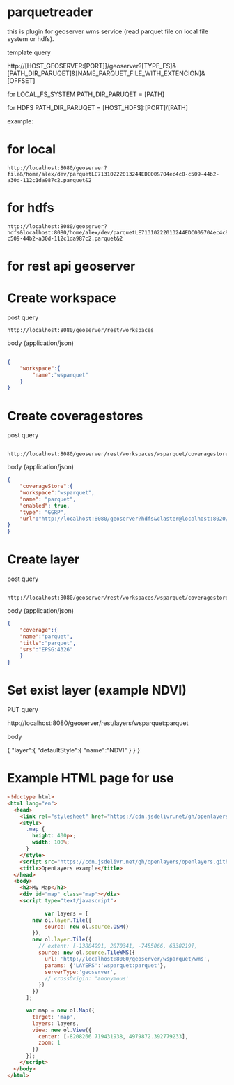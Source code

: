 # parquetreader

this is plugin for geoserver wms service (read parquet file on local file system or hdfs).

template query

http://[HOST_GEOSERVER:[PORT]]/geoserver?[TYPE_FS]&[PATH_DIR_PARUQET]&[NAME_PARQUET_FILE_WITH_EXTENCION]&[OFFSET]

for LOCAL_FS_SYSTEM PATH_DIR_PARUQET = [PATH]


for HDFS PATH_DIR_PARUQET = [HOST_HDFS]:[PORT]/[PATH]


example:

# for local

```http
http://localhost:8080/geoserver?file&/home/alex/dev/parquetLE71310222013244EDC00&704ec4c8-c509-44b2-a30d-112c1da987c2.parquet&2
```

# for hdfs

```http
http://localhost:8080/geoserver?hdfs&localhost:8080/home/alex/dev/parquetLE71310222013244EDC00&704ec4c8-c509-44b2-a30d-112c1da987c2.parquet&2
```

# for rest api geoserver

# Create workspace

post query

```http
http://localhost:8080/geoserver/rest/workspaces
```


body (application/json)
```json

{
	"workspace":{
		"name":"wsparquet"
	}
}


```

# Create coveragestores

post query

```http
    http://localhost:8080/geoserver/rest/workspaces/wsparquet/coveragestores
```


body (application/json)
```json
{
	"coverageStore":{
	"workspace":"wsparquet",
	"name": "parquet",
	"enabled": true,
	"type": "GGRP",
	"url":"http://localhost:8080/geoserver?hdfs&claster@localhost:8020/user/claster/temp/parquet/ndvi/1/LC08_L1TP_142020_20190907_20190907_01_RT&LC08_L1TP_142020_20190907_20190907_01_RT.parquet"	
}
}
```


# Create layer

post query

```http

http://localhost:8080/geoserver/rest/workspaces/wsparquet/coveragestores/parquet/coverages

```

body (application/json)
```json 
{
	"coverage":{
	"name":"parquet",
	"title":"parquet",
	"srs":"EPSG:4326"
	}
}
```

	
# Set exist layer (example NDVI)	
 PUT query 
 
 http://localhost:8080/geoserver/rest/layers/wsparquet:parquet
 
 body
 
 {
	"layer":{
		"defaultStyle":{
			"name":"NDVI"
		}
	}
}

# Example HTML page for use
```html
<!doctype html>
<html lang="en">
  <head>
    <link rel="stylesheet" href="https://cdn.jsdelivr.net/gh/openlayers/openlayers.github.io@master/en/v6.1.1/css/ol.css" type="text/css">
    <style>
      .map {
        height: 400px;
        width: 100%;
      }
    </style>
    <script src="https://cdn.jsdelivr.net/gh/openlayers/openlayers.github.io@master/en/v6.1.1/build/ol.js"></script>
    <title>OpenLayers example</title>
  </head>
  <body>
    <h2>My Map</h2>
    <div id="map" class="map"></div>
    <script type="text/javascript">
      
		    var layers = [
        new ol.layer.Tile({
            source: new ol.source.OSM()
        }),
        new ol.layer.Tile({
          // extent: [-13884991, 2870341, -7455066, 6338219],
          source: new ol.source.TileWMS({
            url: 'http://localhost:8080/geoserver/wsparquet/wms',
            params: {'LAYERS':'wsparquet:parquet'},
            serverType:'geoserver',
            // crossOrigin: 'anonymous'
          })
        })
      ];

      var map = new ol.Map({
        target: 'map',
        layers: layers,
        view: new ol.View({
          center: [-8208266.719431938, 4979872.392779233],
          zoom: 1
        })
      });
    </script>
  </body>
</html>
```







